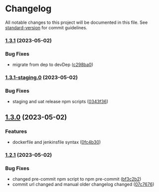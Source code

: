 # Changelog

All notable changes to this project will be documented in this file. See [standard-version](https://github.com/conventional-changelog/standard-version) for commit guidelines.

### [1.3.1](https://github.com/asterdio/asterdio_repo_template/compare/v1.3.1-staging.0...v1.3.1) (2023-05-02)


### Bug Fixes

* migrate from dep to devDep ([c298ba0](https://github.com/asterdio/asterdio_repo_template/commits/c298ba09f25b96a5d9bc5a7e420688f7380492c9))

### [1.3.1-staging.0](https://github.com/asterdio/asterdio_repo_template/compare/v1.3.0...v1.3.1-staging.0) (2023-05-02)


### Bug Fixes

* staging and uat release npm scripts ([0343f36](https://github.com/asterdio/asterdio_repo_template/commits/0343f368179513707bffe7f8cc4de1f3e1ceac7b))

## [1.3.0](https://github.com/asterdio/asterdio_repo_template/compare/v1.2.1...v1.3.0) (2023-05-02)


### Features

* dockerfile and jenkinsfile syntax ([0fc4b30](https://github.com/asterdio/asterdio_repo_template/commits/0fc4b30d7d7883e4b167f9bc02b0d85c18b90b98))

### [1.2.1](https://github.com/asterdio/asterdio_repo_template/compare/v1.2.1-staging.0...v1.2.1) (2023-05-02)


### Bug Fixes

* changed pre-commit npm script to npm pre-commit ([bf3c2b2](https://github.com/asterdio/asterdio_repo_template/commits/bf3c2b2ab8a434967da77541a5c5ea311d53acdb))
* commit url changed and manual older changelog changed ([07c7676](https://github.com/asterdio/asterdio_repo_template/commits/07c767649a1a6681ba5399c1b59bc9080343b420))
